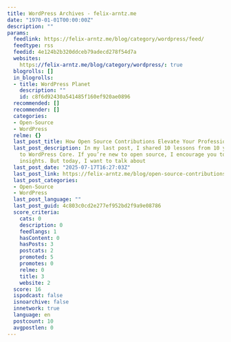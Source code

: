 ```yaml
---
title: WordPress Archives - felix-arntz.me
date: "1970-01-01T00:00:00Z"
description: ""
params:
  feedlink: https://felix-arntz.me/blog/category/wordpress/feed/
  feedtype: rss
  feedid: 4e124b2b320ddceb79adecd278f54d7a
  websites:
    https://felix-arntz.me/blog/category/wordpress/: true
  blogrolls: []
  in_blogrolls:
  - title: WordPress Planet
    description: ""
    id: c8f6d92430a541485f160ef920ae0896
  recommended: []
  recommender: []
  categories:
  - Open-Source
  - WordPress
  relme: {}
  last_post_title: How Open Source Contributions Elevate Your Professional Journey
  last_post_description: In my last post, I shared 10 lessons from 10 years of contributing
    to WordPress Core. If you’re new to open source, I encourage you to review those
    insights. But today, I want to talk about
  last_post_date: "2025-07-17T16:27:03Z"
  last_post_link: https://felix-arntz.me/blog/open-source-contributions-elevate-your-professional-journey/
  last_post_categories:
  - Open-Source
  - WordPress
  last_post_language: ""
  last_post_guid: 4c803c0cd2e277ef952bd2f9a9e08786
  score_criteria:
    cats: 0
    description: 0
    feedlangs: 1
    hasContent: 0
    hasPosts: 3
    postcats: 2
    promoted: 5
    promotes: 0
    relme: 0
    title: 3
    website: 2
  score: 16
  ispodcast: false
  isnoarchive: false
  innetwork: true
  language: en
  postcount: 10
  avgpostlen: 0
---
```

